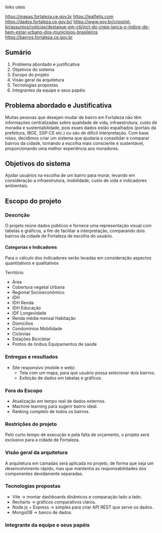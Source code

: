 links uteis

https://mapas.fortaleza.ce.gov.br
https://leafletjs.com
https://dados.fortaleza.ce.gov.br/
https://www.gov.br/cnpq/pt-br/assuntos/noticias/destaque-em-cti/inct-do-cnpq-lanca-o-indice-de-bem-estar-urbano-dos-municipios-brasileiros
https://bairros.fortaleza.ce.gov.br

## Sumário
1. Problema abordado e justificativa
2. Objetivos do sistema
3. Escopo do projeto
4. Visão geral da arquitetura
5. Tecnologias propostas
6. Integrantes da equipe e seus papéis
## Problema abordado e Justificativa

Muitas pessoas que desejam mudar de bairro em Fortaleza não têm informações centralizadas sobre qualidade de vida, infraestrutura, custo de moradia e sustentabilidade, pois esses dados estão espalhados (portais da prefeitura, IBGE, SSP-CE etc.) ou são de difícil interpretação. Com base nisso, decidimos criar um sistema que ajudaria a consolidar e comparar bairros da cidade, tornando a escolha mais consciente e sustentável, proporcionando uma melhor experiência aos moradores.
## Objetivos do sistema

Ajudar usuários na escolha de um bairro para morar, levando em consideração a infraestrutura, mobilidade, custo de vida e indicadores ambientais.
## Escopo do projeto
### Descrição

O projeto reúne dados públicos e fornece uma representação visual com tabelas e gráficos, a fim de facilitar a interpretação, comparando dois bairros da cidade de Fortaleza de escolha do usuário.

#### Categorias e Indicadores
Para o cálculo dos indicadores serão levadas em consideração aspectos quantitativos e qualitativos

Território
- Área
- Cobertura vegetal Urbana
- Regional
Socioeconômico
- IDH
- IDH Renda
- IDH Educação
- IDF Longevidade
- Renda média mensal
Habitação
- Domicílios
- Condomínios
Mobilidade
- Ciclovias
- Estações Bicicletar
- Pontos de ônibus
Equipamentos de saúde


### Entregas e resultados

- Site responsivo (mobile e web):
    - Tela com um mapa, para que usuário possa selecionar dois bairros.
    - Exibição de dados em tabelas e gráficos.
### Fora do Escopo

- Atualização em tempo real de dados externos.
- Machine learning para sugerir bairro ideal.
- Ranking completo de todos os bairros.
### Restrições do projeto

Pelo curto tempo de execução e pela falta de orçamento, o projeto será exclusivo para a cidade de Fortaleza.
### Visão geral da arquitetura

A arquitetura em camadas será aplicada no projeto, de forma que seja um desenvolvimento rápido, mas que mantenha as responsabilidades dos componentes devidamente separadas.
### Tecnologias propostas

- Vite → montar dashboards dinâmicos e comparação lado a lado.
- Recharts → gráficos comparativos claros.
- Node.js + Express → simples para criar API REST que serve os dados.
- MongoDB -> banco de dados.
### Integrante da equipe e seus papéis
